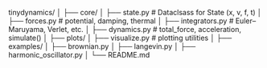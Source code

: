 
tinydynamics/
│
├── core/
│   ├── state.py           # Dataclsass for State (x, v, f, t)
│   ├── forces.py          # potential, damping, thermal
│   ├── integrators.py     # Euler–Maruyama, Verlet, etc.
│   ├── dynamics.py        # total_force, acceleration, simulate()
│
├── plots/
│   ├── visualize.py       # plotting utilities
│
├── examples/
│   ├── brownian.py
│   ├── langevin.py
│   ├── harmonic_oscillator.py
│
└── README.md
